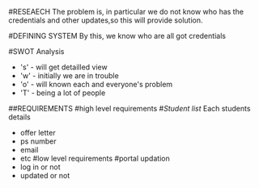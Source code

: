 #RESEAECH
The problem is, in particular we do not know who has the credentials and other updates,so this will provide solution.

#DEFINING SYSTEM
By this, we know who are all got credentials 

#SWOT Analysis
   * 's' - will get detailled view
   * 'w' - initially we are in trouble
   * 'o' - will known each and everyone's problem
   * 'T' - being a lot of people

##REQUIREMENTS
#high level requirements
#_Student list_
Each students details
   * offer letter
   * ps number
   * email
   * etc
#low level requirements
#portal updation
   * log in or not
   * updated or not
      

